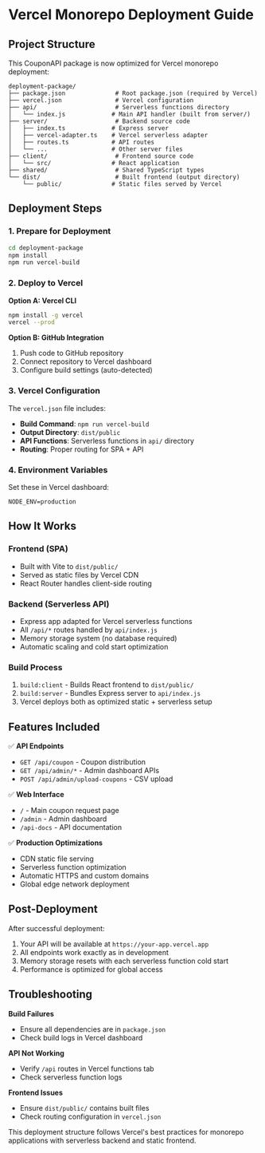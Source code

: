 # Vercel Monorepo Deployment Guide

## Project Structure

This CouponAPI package is now optimized for Vercel monorepo deployment:

```
deployment-package/
├── package.json              # Root package.json (required by Vercel)
├── vercel.json               # Vercel configuration
├── api/                      # Serverless functions directory
│   └── index.js             # Main API handler (built from server/)
├── server/                   # Backend source code
│   ├── index.ts             # Express server
│   ├── vercel-adapter.ts    # Vercel serverless adapter
│   ├── routes.ts            # API routes
│   └── ...                  # Other server files
├── client/                   # Frontend source code
│   └── src/                 # React application
├── shared/                   # Shared TypeScript types
└── dist/                     # Built frontend (output directory)
    └── public/              # Static files served by Vercel
```

## Deployment Steps

### 1. Prepare for Deployment
```bash
cd deployment-package
npm install
npm run vercel-build
```

### 2. Deploy to Vercel

**Option A: Vercel CLI**
```bash
npm install -g vercel
vercel --prod
```

**Option B: GitHub Integration**
1. Push code to GitHub repository
2. Connect repository to Vercel dashboard
3. Configure build settings (auto-detected)

### 3. Vercel Configuration

The `vercel.json` file includes:

- **Build Command**: `npm run vercel-build`
- **Output Directory**: `dist/public`
- **API Functions**: Serverless functions in `api/` directory
- **Routing**: Proper routing for SPA + API

### 4. Environment Variables

Set these in Vercel dashboard:
```
NODE_ENV=production
```

## How It Works

### Frontend (SPA)
- Built with Vite to `dist/public/`
- Served as static files by Vercel CDN
- React Router handles client-side routing

### Backend (Serverless API)
- Express app adapted for Vercel serverless functions
- All `/api/*` routes handled by `api/index.js`
- Memory storage system (no database required)
- Automatic scaling and cold start optimization

### Build Process
1. `build:client` - Builds React frontend to `dist/public/`
2. `build:server` - Bundles Express server to `api/index.js`
3. Vercel deploys both as optimized static + serverless setup

## Features Included

✅ **API Endpoints**
- `GET /api/coupon` - Coupon distribution
- `GET /api/admin/*` - Admin dashboard APIs
- `POST /api/admin/upload-coupons` - CSV upload

✅ **Web Interface**
- `/` - Main coupon request page
- `/admin` - Admin dashboard
- `/api-docs` - API documentation

✅ **Production Optimizations**
- CDN static file serving
- Serverless function optimization
- Automatic HTTPS and custom domains
- Global edge network deployment

## Post-Deployment

After successful deployment:
1. Your API will be available at `https://your-app.vercel.app`
2. All endpoints work exactly as in development
3. Memory storage resets with each serverless function cold start
4. Performance is optimized for global access

## Troubleshooting

**Build Failures**
- Ensure all dependencies are in `package.json`
- Check build logs in Vercel dashboard

**API Not Working**
- Verify `/api` routes in Vercel functions tab
- Check serverless function logs

**Frontend Issues**
- Ensure `dist/public/` contains built files
- Check routing configuration in `vercel.json`

This deployment structure follows Vercel's best practices for monorepo applications with serverless backend and static frontend.